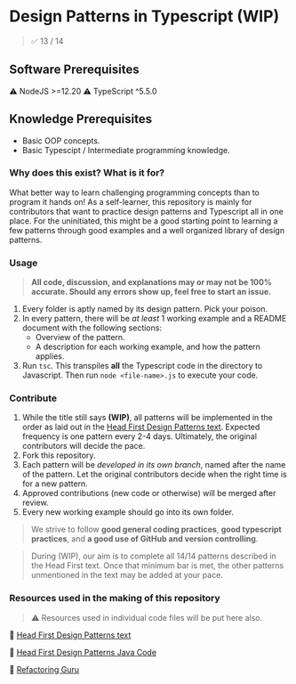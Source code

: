 # Design Patterns in Typescript (WIP)

> ✅ 13 / 14

## Software Prerequisites

⚠️ NodeJS >=12.20
⚠️ TypeScript ^5.5.0

## Knowledge Prerequisites

-   Basic OOP concepts.
-   Basic Typescipt / Intermediate programming knowledge.

### Why does this exist? What is it for?

What better way to learn challenging programming concepts than to program it hands on! As a self-learner, this repository is mainly for contributors that want to practice design patterns and Typescript all in one place. For the uninitiated, this might be a good starting point to learning a few patterns through good examples and a well organized library of design patterns.

### Usage

> **All code, discussion, and explanations may or may not be 100% accurate. Should any errors show up, feel free to start an issue.**

1. Every folder is aptly named by its design pattern. Pick your poison.
2. In every pattern, there will be _at least_ 1 working example and a README document with the following sections:
    - Overview of the pattern.
    - A description for each working example, and how the pattern applies.
3. Run `tsc`. This transpiles **all** the Typescript code in the directory to Javascript. Then run `node <file-name>.js` to execute your code.

### Contribute

1. While the title still says **(WIP)**, all patterns will be implemented in the order as laid out in the [Head First Design Patterns text](https://www.amazon.com/Head-First-Design-Patterns-Object-Oriented/dp/149207800X/ref=asc_df_149207800X/?tag=hyprod-20&linkCode=df0&hvadid=459709175715&hvpos=&hvnetw=g&hvrand=4047598088864205723&hvpone=&hvptwo=&hvqmt=&hvdev=c&hvdvcmdl=&hvlocint=&hvlocphy=9005533&hvtargid=pla-918195320150&psc=1). Expected frequency is one pattern every 2-4 days. Ultimately, the original contributors will decide the pace.
2. Fork this repository.
3. Each pattern will be _developed in its own branch_, named after the name of the pattern. Let the original contributors decide when the right time is for a new pattern.
4. Approved contributions (new code or otherwise) will be merged after review.
5. Every new working example should go into its own folder.

> We strive to follow **good general coding practices**, **good typescript practices**, and **a good use of GitHub and version controlling**.

> During (WIP), our aim is to complete all 14/14 patterns described in the Head First text. Once that minimum bar is met, the other patterns unmentioned in the text may be added at your pace.

### Resources used in the making of this repository

> ⚠️ Resources used in individual code files will be put here also.

📣 [Head First Design Patterns text](https://www.amazon.com/Head-First-Design-Patterns-Object-Oriented/dp/149207800X/ref=asc_df_149207800X/?tag=hyprod-20&linkCode=df0&hvadid=459709175715&hvpos=&hvnetw=g&hvrand=4047598088864205723&hvpone=&hvptwo=&hvqmt=&hvdev=c&hvdvcmdl=&hvlocint=&hvlocphy=9005533&hvtargid=pla-918195320150&psc=1)

📣 [Head First Design Patterns Java Code](https://github.com/bethrobson/Head-First-Design-Patterns/tree/master/src/headfirst/designpatterns)

📣 [Refactoring Guru](https://refactoring.guru/design-patterns)
